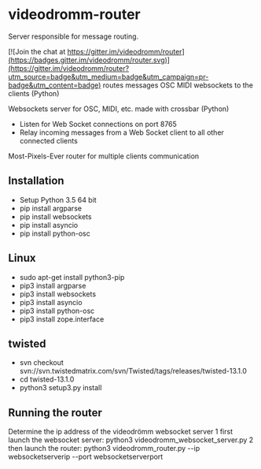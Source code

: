 # videodromm-router
Server responsible for message routing. 

[![Join the chat at https://gitter.im/videodromm/router](https://badges.gitter.im/videodromm/router.svg)](https://gitter.im/videodromm/router?utm_source=badge&utm_medium=badge&utm_campaign=pr-badge&utm_content=badge)
routes messages OSC MIDI websockets to the clients (Python)

Websockets server for OSC, MIDI, etc. made with crossbar (Python)
* Listen for Web Socket connections on port 8765
* Relay incoming messages from a Web Socket client to all other connected clients

Most-Pixels-Ever router for multiple clients communication

## Installation

- Setup Python 3.5 64 bit
- pip install argparse 
- pip install websockets
- pip install asyncio
- pip install python-osc


## Linux
- sudo apt-get install python3-pip
- pip3 install argparse
- pip3 install websockets
- pip3 install asyncio
- pip3 install python-osc
- pip3 install zope.interface

## twisted
- svn checkout svn://svn.twistedmatrix.com/svn/Twisted/tags/releases/twisted-13.1.0
- cd twisted-13.1.0
- python3 setup3.py install

## Running the router
Determine the ip address of the videodrömm websocket server
1 first launch the websocket server: python3 videodromm_websocket_server.py
2 then launch the router: python3 videodromm_router.py --ip websocketserverip --port websocketserverport

